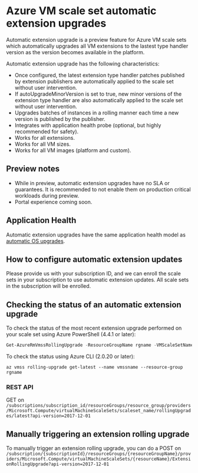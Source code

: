 # Azure VM scale set automatic extension upgrades

Automatic extension upgrade is a preview feature for Azure VM scale sets which automatically upgrades all VM extensions to the lastest type handler version as the version becomes available in the platform.

Automatic extension upgrade has the following characteristics:
- Once configured, the latest extension type handler patches published by extension publishers are automatically applied to the scale set without user intervention.
- If autoUpgradeMinorVersion is set to true, new minor versions of the extension type handler are also automatically applied to the scale set without user intervention.
- Upgrades batches of instances in a rolling manner each time a new version is published by the publisher.
- Integrates with application health probe (optional, but highly recommended for safety).
- Works for all extensions.
- Works for all VM sizes.
- Works for all VM images (platform and custom).


## Preview notes 
- While in preview, automatic extension upgrades have no SLA or guarantees. It is recommended to not enable them on production critical workloads during preview.
- Portal experience coming soon.

## Application Health

Automatic extension upgrades have the same application health model as [automatic OS upgrades](./autoosupgrade-doc.md).

## How to configure automatic extension updates

Please provide us with your subscription ID, and we can enroll the scale sets in your subscription to use automatic extension updates. All scale sets in the subscription will be enrolled.


## Checking the status of an automatic extension upgrade

To check the status of the most recent extension upgrade performed on your scale set using Azure PowerShell (4.4.1 or later):

```powershell
Get-AzureRmVmssRollingUpgrade -ResourceGroupName rgname -VMScaleSetName vmssname
```

To check the status using Azure CLI (2.0.20 or later):

```azure-cli
az vmss rolling-upgrade get-latest --name vmssname --resource-group rgname
```

### REST API
GET on `/subscriptions/subscription_id/resourceGroups/resource_group/providers/Microsoft.Compute/virtualMachineScaleSets/scaleset_name/rollingUpgrades/latest?api-version=2017-12-01`

## Manually triggering an extension rolling upgrade

To manually trigger an extension rolling upgrade, you can do a POST on `/subscription/{subscriptionId}/resourceGroups/{resourceGroupName}/providers/Microsoft.Compute/virtualMachineScaleSets/{resourceName}/ExtensionRollingUpgrade?api-version=2017-12-01`
